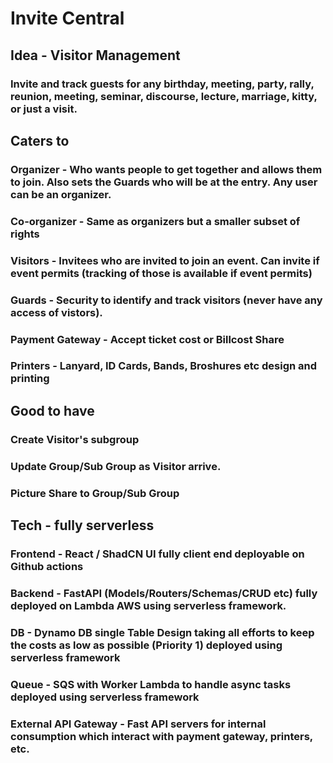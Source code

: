 # Invite Central

## Idea - Visitor Management
### Invite and track guests for any birthday, meeting, party, rally, reunion, meeting, seminar, discourse, lecture, marriage, kitty, or just a visit.

## Caters to
### Organizer - Who wants people to get together and allows them to join. Also sets the Guards who will be at the entry. Any user can be an organizer.
### Co-organizer - Same as organizers but a smaller subset of rights
### Visitors - Invitees who are invited to join an event. Can invite if event permits (tracking of those is available if event permits)
### Guards - Security to identify and track visitors (never have any access of vistors).
### Payment Gateway - Accept ticket cost or Billcost Share
### Printers - Lanyard, ID Cards, Bands, Broshures etc design and printing

## Good to have 
### Create Visitor's subgroup 
### Update Group/Sub Group as Visitor arrive.
### Picture Share to Group/Sub Group

## Tech - fully serverless
### Frontend - React / ShadCN UI fully client end deployable on Github actions
### Backend - FastAPI (Models/Routers/Schemas/CRUD etc) fully deployed on Lambda AWS using serverless framework.
### DB - Dynamo DB single Table Design taking all efforts to keep the costs as low as possible (Priority 1) deployed using serverless framework
### Queue - SQS with Worker Lambda to handle async tasks deployed using serverless framework
### External API Gateway - Fast API servers for internal consumption which interact with payment gateway, printers, etc. 
